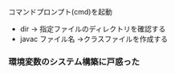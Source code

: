 
コマンドプロンプト(cmd)を起動

- dir → 指定ファイルのディレクトリを確認する
- javac ファイル名
  →クラスファイルを作成する


### 環境変数のシステム構築に戸惑った

